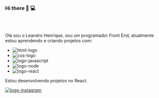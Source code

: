 ### Hi there 👋 :computer:
<br>
<br>

Olá sou o Leandro Henrique, sou um programador Front End, atualmente estou aprendendo e criando projetos com:

  -  <img src="https://img.shields.io/badge/HTML-239120?style=for-the-badge&logo=html5&logoColor=white" alt="html-logo" />
  -  <img src="https://img.shields.io/badge/CSS-239120?&style=for-the-badge&logo=css3&logoColor=white" alt="css-logo" />
  -  <img src="https://img.shields.io/badge/JavaScript-F7DF1E?style=for-the-badge&logo=javascript&logoColor=black" alt="logo-javascript"/>
  -  <img src="https://img.shields.io/badge/Node.js-43853D?style=for-the-badge&logo=node.js&logoColor=white" alt="logo-node"/>
  -  <img src="https://img.shields.io/badge/React-20232A?style=for-the-badge&logo=react&logoColor=61DAFB" alt="logo-react" />

Estou desenvolvendo projetos no React.

<a href="https://www.instagram.com/leandro_ricke/"><img src="https://img.shields.io/badge/Instagram-E4405F?style=for-the-badge&logo=instagram&logoColor=white" alt="logo-instagram" /></a>

